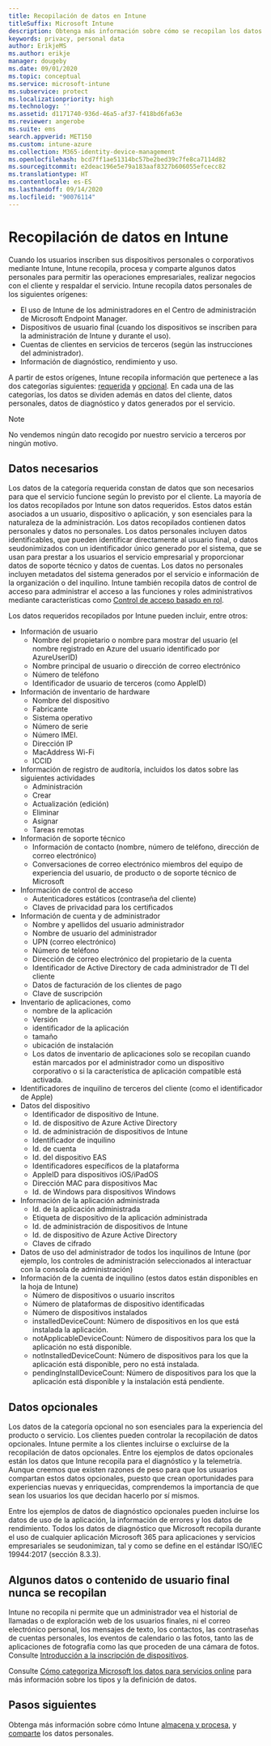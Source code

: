 ```yaml
---
title: Recopilación de datos en Intune
titleSuffix: Microsoft Intune
description: Obtenga más información sobre cómo se recopilan los datos personales en Intune.
keywords: privacy, personal data
author: ErikjeMS
ms.author: erikje
manager: dougeby
ms.date: 09/01/2020
ms.topic: conceptual
ms.service: microsoft-intune
ms.subservice: protect
ms.localizationpriority: high
ms.technology: ''
ms.assetid: d1171740-936d-46a5-af37-f418bd6fa63e
ms.reviewer: angerobe
ms.suite: ems
search.appverid: MET150
ms.custom: intune-azure
ms.collection: M365-identity-device-management
ms.openlocfilehash: bcd7ff1ae51314bc57be2bed39c7fe8ca7114d82
ms.sourcegitcommit: e2deac196e5e79a183aaf8327b606055efcecc82
ms.translationtype: HT
ms.contentlocale: es-ES
ms.lasthandoff: 09/14/2020
ms.locfileid: "90076114"
---
```

# <a name="data-collection-in-intune"></a>Recopilación de datos en Intune

Cuando los usuarios inscriben sus dispositivos personales o corporativos mediante Intune, Intune recopila, procesa y comparte algunos datos personales para permitir las operaciones empresariales, realizar negocios con el cliente y respaldar el servicio. Intune recopila datos personales de los siguientes orígenes:

- El uso de Intune de los administradores en el Centro de administración de Microsoft Endpoint Manager.
- Dispositivos de usuario final (cuando los dispositivos se inscriben para la administración de Intune y durante el uso).
- Cuentas de clientes en servicios de terceros (según las instrucciones del administrador).
- Información de diagnóstico, rendimiento y uso.

A partir de estos orígenes, Intune recopila información que pertenece a las dos categorías siguientes: [requerida](#required-data) y [opcional](#optional-data). En cada una de las categorías, los datos se dividen además en datos del cliente, datos personales, datos de diagnóstico y datos generados por el servicio. 

> [!NOTE]
> No vendemos ningún dato recogido por nuestro servicio a terceros por ningún motivo.

## <a name="required-data"></a>Datos necesarios

Los datos de la categoría requerida constan de datos que son necesarios para que el servicio funcione según lo previsto por el cliente. La mayoría de los datos recopilados por Intune son datos requeridos. Estos datos están asociados a un usuario, dispositivo o aplicación, y son esenciales para la naturaleza de la administración. Los datos recopilados contienen datos personales y datos no personales. Los datos personales incluyen datos identificables, que pueden identificar directamente al usuario final, o datos seudonimizados con un identificador único generado por el sistema, que se usan para prestar a los usuarios el servicio empresarial y proporcionar datos de soporte técnico y datos de cuentas. Los datos no personales incluyen metadatos del sistema generados por el servicio e información de la organización o del inquilino. Intune también recopila datos de control de acceso para administrar el acceso a las funciones y roles administrativos mediante características como [Control de acceso basado en rol](../fundamentals/role-based-access-control.md).

Los datos requeridos recopilados por Intune pueden incluir, entre otros: 

- Información de usuario
  - Nombre del propietario o nombre para mostrar del usuario (el nombre registrado en Azure del usuario identificado por AzureUserID)
  - Nombre principal de usuario o dirección de correo electrónico
  - Número de teléfono
  - Identificador de usuario de terceros (como AppleID)
- Información de inventario de hardware
  - Nombre del dispositivo
  - Fabricante
  - Sistema operativo
  - Número de serie
  - Número IMEI.
  - Dirección IP
  - MacAddress Wi-Fi
  - ICCID
- Información de registro de auditoría, incluidos los datos sobre las siguientes actividades
  - Administración
  - Crear
  - Actualización (edición)
  - Eliminar
  - Asignar
  - Tareas remotas
- Información de soporte técnico
  - Información de contacto (nombre, número de teléfono, dirección de correo electrónico)
  - Conversaciones de correo electrónico miembros del equipo de experiencia del usuario, de producto o de soporte técnico de Microsoft
- Información de control de acceso 
  - Autenticadores estáticos (contraseña del cliente)
  - Claves de privacidad para los certificados 
- Información de cuenta y de administrador
  - Nombre y apellidos del usuario administrador
  - Nombre de usuario del administrador
  - UPN (correo electrónico)
  - Número de teléfono
  - Dirección de correo electrónico del propietario de la cuenta
  - Identificador de Active Directory de cada administrador de TI del cliente
  - Datos de facturación de los clientes de pago
  - Clave de suscripción
- Inventario de aplicaciones, como
  - nombre de la aplicación
  - Versión
  - identificador de la aplicación
  - tamaño
  - ubicación de instalación
  - Los datos de inventario de aplicaciones solo se recopilan cuando están marcados por el administrador como un dispositivo corporativo o si la característica de aplicación compatible está activada.  
- Identificadores de inquilino de terceros del cliente (como el identificador de Apple)
- Datos del dispositivo
  - Identificador de dispositivo de Intune.
  - Id. de dispositivo de Azure Active Directory
  - Id. de administración de dispositivos de Intune
  - Identificador de inquilino
  - Id. de cuenta
  - Id. del dispositivo EAS
  - Identificadores específicos de la plataforma
  - AppleID para dispositivos iOS/iPadOS
  - Dirección MAC para dispositivos Mac
  - Id. de Windows para dispositivos Windows
- Información de la aplicación administrada
  - Id. de la aplicación administrada
  - Etiqueta de dispositivo de la aplicación administrada
  - Id. de administración de dispositivos de Intune
  - Id. de dispositivo de Azure Active Directory
  - Claves de cifrado
- Datos de uso del administrador de todos los inquilinos de Intune (por ejemplo, los controles de administración seleccionados al interactuar con la consola de administración)
- Información de la cuenta de inquilino (estos datos están disponibles en la hoja de Intune)
  - Número de dispositivos o usuario inscritos
  - Número de plataformas de dispositivo identificadas  
  - Número de dispositivos instalados
  - installedDeviceCount: Número de dispositivos en los que está instalada la aplicación.
  - notApplicableDeviceCount: Número de dispositivos para los que la aplicación no está disponible.
  - notInstalledDeviceCount: Número de dispositivos para los que la aplicación está disponible, pero no está instalada.
  - pendingInstallDeviceCount: Número de dispositivos para los que la aplicación está disponible y la instalación está pendiente.

## <a name="optional-data"></a>Datos opcionales

Los datos de la categoría opcional no son esenciales para la experiencia del producto o servicio. Los clientes pueden controlar la recopilación de datos opcionales. Intune permite a los clientes incluirse o excluirse de la recopilación de datos opcionales. Entre los ejemplos de datos opcionales están los datos que Intune recopila para el diagnóstico y la telemetría. Aunque creemos que existen razones de peso para que los usuarios compartan estos datos opcionales, puesto que crean oportunidades para experiencias nuevas y enriquecidas, comprendemos la importancia de que sean los usuarios los que decidan hacerlo por sí mismos. 

Entre los ejemplos de datos de diagnóstico opcionales pueden incluirse los datos de uso de la aplicación, la información de errores y los datos de rendimiento. Todos los datos de diagnóstico que Microsoft recopila durante el uso de cualquier aplicación Microsoft 365 para aplicaciones y servicios empresariales se seudonimizan, tal y como se define en el estándar ISO/IEC 19944:2017 (sección 8.3.3).

## <a name="certain-end-user-data-or-content-is-never-collected"></a>Algunos datos o contenido de usuario final nunca se recopilan

Intune no recopila ni permite que un administrador vea el historial de llamadas o de exploración web de los usuarios finales, ni el correo electrónico personal, los mensajes de texto, los contactos, las contraseñas de cuentas personales, los eventos de calendario o las fotos, tanto las de aplicaciones de fotografía como las que proceden de una cámara de fotos. Consulte [Introducción a la inscripción de dispositivos](../enrollment/device-enrollment.md).

Consulte [Cómo categoriza Microsoft los datos para servicios online](https://www.microsoft.com/trust-center/privacy/customer-data-definitions) para más información sobre los tipos y la definición de datos. 

## <a name="next-steps"></a>Pasos siguientes

Obtenga más información sobre cómo Intune [almacena y procesa](privacy-data-store-process.md), y [comparte](privacy-data-secure-share.md) los datos personales. 
